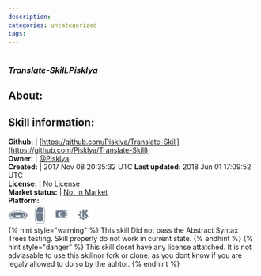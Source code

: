 ```yaml
--- 
description: 
categories: uncategorized   
tags:   
---
```


#   
### _Translate-Skill.Pisklya_  
## About:  


## Skill information:  
**Github:** | [https://github.com/Pisklya/Translate-Skill](https://github.com/Pisklya/Translate-Skill)  
**Owner:** | [@Pisklya](https://github.com/Pisklya)  
**Created:** | 2017 Nov 08 20:35:32 UTC  **Last updated:** 2018 Jun 01 17:09:52 UTC  
**License:** | No License  
**Market status:** | [Not in Market](https://market.mycroft.ai/skill/)  
**Platform:**  
 ![](../.gitbook/assets/mark-1-icon.png)  ![](../.gitbook/assets/mark-2-icon.png)  ![](../.gitbook/assets/picroft-icon.png)  ![](../.gitbook/assets/kde.png)   
{% hint style="warning" %}
This skill Did not pass the Abstract Syntax Trees testing. Skill properly do not work in current state.
{% endhint %}
{% hint style="danger" %}
This skill dosnt have any license attatched. It is not adviasable to use this skillnor fork or clone, as you dont know if you are legaly allowed to do so by the auhtor.
{% endhint %}
